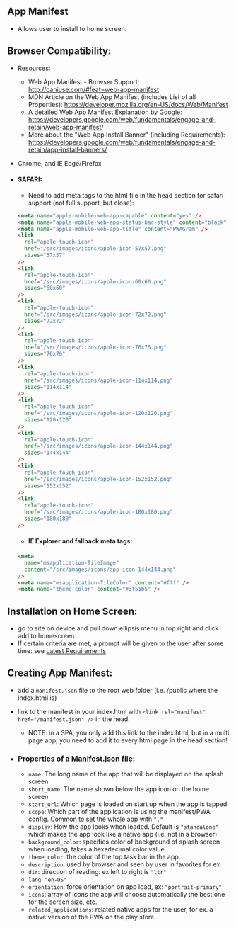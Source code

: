 ## App Manifest

- Allows user to install to home screen.

## Browser Compatibility:

- Resources:

  - Web App Manifest - Browser Support: http://caniuse.com/#feat=web-app-manifest
  - MDN Article on the Web App Manifest (includes List of all Properties): https://developer.mozilla.org/en-US/docs/Web/Manifest
  - A detailed Web App Manifest Explanation by Google: https://developers.google.com/web/fundamentals/engage-and-retain/web-app-manifest/
  - More about the "Web App Install Banner" (including Requirements): https://developers.google.com/web/fundamentals/engage-and-retain/app-install-banners/

- Chrome, and IE Edge/Firefox
- #### SAFARI:
  - Need to add meta tags to the html file in the head section for safari support (not full support, but close):
  ```html
  <meta name="apple-mobile-web-app-capable" content="yes" />
  <meta name="apple-mobile-web-app-status-bar-style" content="black" />
  <meta name="apple-mobile-web-app-title" content="PWAGram" />
  <link
    rel="apple-touch-icon"
    href="/src/images/icons/apple-icon-57x57.png"
    sizes="57x57"
  />
  <link
    rel="apple-touch-icon"
    href="/src/images/icons/apple-icon-60x60.png"
    sizes="60x60"
  />
  <link
    rel="apple-touch-icon"
    href="/src/images/icons/apple-icon-72x72.png"
    sizes="72x72"
  />
  <link
    rel="apple-touch-icon"
    href="/src/images/icons/apple-icon-76x76.png"
    sizes="76x76"
  />
  <link
    rel="apple-touch-icon"
    href="/src/images/icons/apple-icon-114x114.png"
    sizes="114x114"
  />
  <link
    rel="apple-touch-icon"
    href="/src/images/icons/apple-icon-120x120.png"
    sizes="120x120"
  />
  <link
    rel="apple-touch-icon"
    href="/src/images/icons/apple-icon-144x144.png"
    sizes="144x144"
  />
  <link
    rel="apple-touch-icon"
    href="/src/images/icons/apple-icon-152x152.png"
    sizes="152x152"
  />
  <link
    rel="apple-touch-icon"
    href="/src/images/icons/apple-icon-180x180.png"
    sizes="180x180"
  />
  ```
  - #### IE Explorer and fallback meta tags:
  ```html
  <meta
    name="msapplication-TileImage"
    content="/src/images/icons/app-icon-144x144.png"
  />
  <meta name="msapplication-TileColor" content="#fff" />
  <meta name="theme-color" content="#3f51b5" />
  ```

## Installation on Home Screen:

- go to site on device and pull down ellipsis menu in top right and click add to homescreen
- If certain criteria are met, a prompt will be given to the user after some time: see [Latest Requirements](https://developers.google.com/web/fundamentals/app-install-banners/native#criteria)

## Creating App Manifest:

- add a `manifest.json` file to the root web folder (i.e. /public where the index.html is)
- link to the manifest in your index.html with `<link rel="manifest" href="/manifest.json" />` in the head.

  - NOTE: in a SPA, you only add this link to the index.html, but in a multi page app, you need to add it to every html page in the head section!

- ### Properties of a Manifest.json file:
  - `name`: The long name of the app that will be displayed on the splash screen
  - `short_name`: The name shown below the app icon on the home screen
  - `start_url`: Which page is loaded on start up when the app is tapped
  - `scope`: Which part of the application is using the manifest/PWA config. Common to set the whole app with `"."`
  - `display`: How the app looks when loaded. Default is `"standalone"` which makes the app look like a native app (i.e. not in a browser)
  - `background_color`: specifies color of background of splash screen when loading, takes a hexadecimal color value
  - `theme_color`: the color of the top task bar in the app
  - `description`: used by browser and seen by user in favorites for ex
  - `dir`: direction of reading: ex left to right is `"ltr"`
  - `lang`: `"en-US"`
  - `orientation`: force orientation on app load, ex: `"portrait-primary"`
  - `icons`: array of icons the app will choose automatically the best one for the screen size, etc.
  - `related_applications`: related native apps for the user, for ex. a native version of the PWA on the play store.
